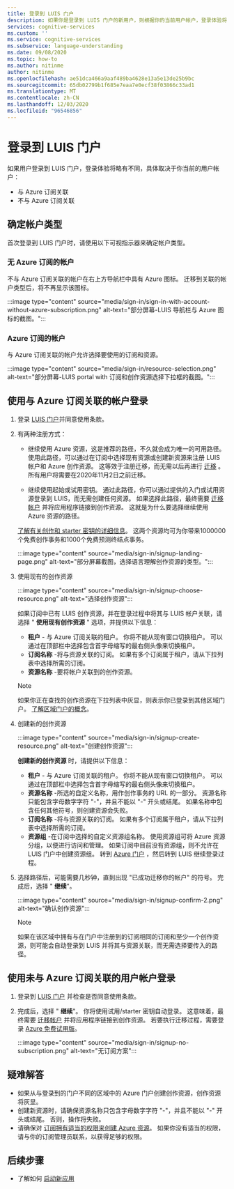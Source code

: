```yaml
---
title: 登录到 LUIS 门户
description: 如果你是登录到 LUIS 门户的新用户，则根据你的当前用户帐户，登录体验将略有不同。
services: cognitive-services
ms.custom: ''
ms.service: cognitive-services
ms.subservice: language-understanding
ms.date: 09/08/2020
ms.topic: how-to
ms.author: nitinme
author: nitinme
ms.openlocfilehash: ae51dca466a9aaf489ba4628e13a5e13de25b9bc
ms.sourcegitcommit: 65db02799b1f685e7eaa7e0ecf38f03866c33ad1
ms.translationtype: MT
ms.contentlocale: zh-CN
ms.lasthandoff: 12/03/2020
ms.locfileid: "96546856"
---
```

# <a name="sign-in-to-luis-portal"></a>登录到 LUIS 门户

如果用户登录到 LUIS 门户，登录体验将略有不同，具体取决于你当前的用户帐户：
  * 与 Azure 订阅关联
  * 不与 Azure 订阅关联

## <a name="determine-account-type"></a>确定帐户类型

首次登录到 LUIS 门户时，请使用以下可视指示器来确定帐户类型。

### <a name="account-without-azure-subscription"></a>无 Azure 订阅的帐户

不与 Azure 订阅关联的帐户在右上方导航栏中具有 Azure 图标。 迁移到关联的帐户类型后，将不再显示该图标。

:::image type="content" source="media/sign-in/sign-in-with-account-without-azure-subscription.png" alt-text="部分屏幕-LUIS 导航栏与 Azure 图标的截图。":::

### <a name="account-with-azure-subscription"></a>Azure 订阅的帐户

与 Azure 订阅关联的帐户允许选择要使用的订阅和资源。

:::image type="content" source="media/sign-in/resource-selection.png" alt-text="部分屏幕-LUIS portal with 订阅和创作资源选择下拉框的截图。":::

## <a name="sign-in-with-account-associated-with-an-azure-subscription"></a>使用与 Azure 订阅关联的帐户登录

1. 登录 [LUIS 门户](https://www.luis.ai)并同意使用条款。

1. 有两种注册方式：

    * 继续使用 Azure 资源，这是推荐的路径，不久就会成为唯一的可用路径。 使用此路径，可以通过在订阅中选择现有资源或创建新资源来注册 LUIS 帐户和 Azure 创作资源。 这等效于注册迁移，而无需以后再进行 [迁移](luis-migration-authoring.md#what-is-migration) 。 所有用户将需要在2020年11月2日之前迁移。

    * 继续使用起始或试用密钥。 通过此路径，你可以通过提供的入门或试用资源登录到 LUIS，而无需创建任何资源。 如果选择此路径，最终需要 [迁移帐户](luis-migration-authoring.md#migration-steps) 并将应用程序链接到创作资源。 这就是为什么要选择继续使用 Azure 资源的路径。

    [了解有关创作和 starter 密钥的详细信息](luis-how-to-azure-subscription.md#luis-resources)。 这两个资源均可为你带来1000000个免费创作事务和1000个免费预测终结点事务。

    :::image type="content" source="media/sign-in/signup-landing-page.png" alt-text="部分屏幕截图，选择语言理解创作资源的类型。":::

1. 使用现有的创作资源

    :::image type="content" source="media/sign-in/signup-choose-resource.png" alt-text="选择创作资源":::

    如果订阅中已有 LUIS 创作资源，并在登录过程中将其与 LUIS 帐户关联，请选择 " **使用现有创作资源** " 选项，并提供以下信息：

    * **租户** - 与 Azure 订阅关联的租户。 你将不能从现有窗口切换租户。 可以通过在顶部栏中选择包含首字母缩写的最右侧头像来切换租户。
    * **订阅名称** -将与资源关联的订阅。 如果有多个订阅属于租户，请从下拉列表中选择所需的订阅。
    * **资源名称** -要将帐户关联到的创作资源。

    > [!Note]
    > 如果你正在查找的创作资源在下拉列表中灰显，则表示你已登录到其他区域门户。 [了解区域门户的概念](luis-reference-regions.md#luis-authoring-regions)。

1. 创建新的创作资源

    :::image type="content" source="media/sign-in/signup-create-resource.png" alt-text="创建创作资源":::

    **创建新的创作资源** 时，请提供以下信息：

    * **租户** - 与 Azure 订阅关联的租户。 你将不能从现有窗口切换租户。 可以通过在顶部栏中选择包含首字母缩写的最右侧头像来切换租户。
    * **资源名称** -所选的自定义名称，用作创作事务的 URL 的一部分。 资源名称只能包含字母数字字符 "-"，并且不能以 "-" 开头或结尾。 如果名称中包含任何其他符号，则创建资源会失败。
    * **订阅名称** -将与资源关联的订阅。 如果有多个订阅属于租户，请从下拉列表中选择所需的订阅。
    * **资源组** -在订阅中选择的自定义资源组名称。 使用资源组可将 Azure 资源分组，以便进行访问和管理。 如果订阅中目前没有资源组，则不允许在 LUIS 门户中创建资源组。 转到 [Azure 门户](https://ms.portal.azure.com/#create/Microsoft.ResourceGroup) ，然后转到 LUIS 继续登录过程。

1. 选择路径后，可能需要几秒钟，直到出现 "已成功迁移你的帐户" 的符号。 完成后，选择 " **继续**"。

    :::image type="content" source="media/sign-in/signup-confirm-2.png" alt-text="确认创作资源":::

    > [!Note]
    > 如果在该区域中拥有与在门户中注册到的订阅相同的订阅和至少一个创作资源，则可能会自动登录到 LUIS 并将其与资源关联，而无需选择要传入的路径。


## <a name="sign-in-with-user-account-not-associated-with-an-azure-subscription"></a>使用未与 Azure 订阅关联的用户帐户登录

1. 登录到 [LUIS 门户](https://www.luis.ai) 并检查是否同意使用条款。

1. 完成后，选择 " **继续**"。 你将使用试用/starter 密钥自动登录。 这意味着，最终需要 [迁移帐户](luis-migration-authoring.md#migration-steps) 并将应用程序链接到创作资源。 若要执行迁移过程，需要登录 [Azure 免费试用版](https://azure.microsoft.com/free/)。

    :::image type="content" source="media/sign-in/signup-no-subscription.png" alt-text="无订阅方案":::

## <a name="troubleshooting"></a>疑难解答

* 如果从与登录到的门户不同的区域中的 Azure 门户创建创作资源，创作资源将灰显。
* 创建新资源时，请确保资源名称只包含字母数字字符 "-"，并且不能以 "-" 开头或结尾。 否则，操作将失败。
* 请确保对 [订阅拥有适当的权限来创建 Azure 资源](../../role-based-access-control/rbac-and-directory-admin-roles.md#azure-roles)。 如果你没有适当的权限，请与你的订阅管理员联系，以获得足够的权限。

## <a name="next-steps"></a>后续步骤

* 了解如何 [启动新应用](luis-how-to-start-new-app.md)
